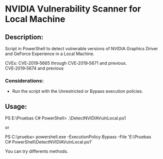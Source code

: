 # NVIDIA Vulnerability Scanner for Local Machine

## Description: 

Script in PowerShell to detect vulnerable versions of NVIDIA Graphics Driver and GeForce Experience in a Local Machine. 

CVEs: CVE‑2019‑5665 through CVE‑2019‑5671 and previous. CVE‑2019‑5674 and previous

### Considerations: 

- Run the script with the Unrestricted or Bypass execution policies.


## Usage: 

PS E:\Pruebas C# PowerShell> .\DetectNVIDIAVulnLocal.ps1

or

PS C:\prueba> powershell.exe -ExecutionPolicy Bypass -File 'E:\Pruebas C# PowerShell\DetectNVIDIAVulnLocal.ps1'


You can try differents methods.


